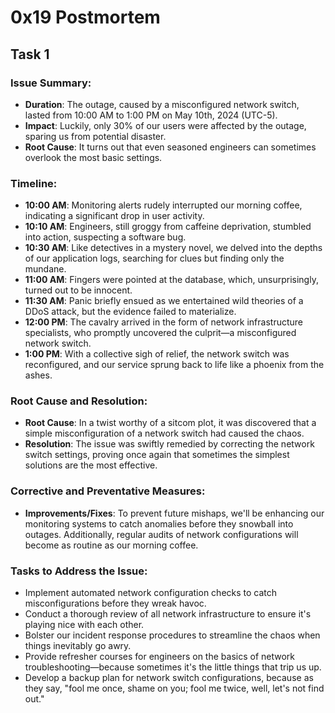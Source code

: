 # 0x19 Postmortem

## Task 1
### Issue Summary:

- **Duration**: The outage, caused by a misconfigured network switch, lasted from 10:00 AM to 1:00 PM on May 10th, 2024 (UTC-5).
- **Impact**: Luckily, only 30% of our users were affected by the outage, sparing us from potential disaster.
- **Root Cause**: It turns out that even seasoned engineers can sometimes overlook the most basic settings.

### Timeline:

- **10:00 AM**: Monitoring alerts rudely interrupted our morning coffee, indicating a significant drop in user activity.
- **10:10 AM**: Engineers, still groggy from caffeine deprivation, stumbled into action, suspecting a software bug.
- **10:30 AM**: Like detectives in a mystery novel, we delved into the depths of our application logs, searching for clues but finding only the mundane.
- **11:00 AM**: Fingers were pointed at the database, which, unsurprisingly, turned out to be innocent.
- **11:30 AM**: Panic briefly ensued as we entertained wild theories of a DDoS attack, but the evidence failed to materialize.
- **12:00 PM**: The cavalry arrived in the form of network infrastructure specialists, who promptly uncovered the culprit—a misconfigured network switch.
- **1:00 PM**: With a collective sigh of relief, the network switch was reconfigured, and our service sprung back to life like a phoenix from the ashes.

### Root Cause and Resolution:

- **Root Cause**: In a twist worthy of a sitcom plot, it was discovered that a simple misconfiguration of a network switch had caused the chaos.
- **Resolution**: The issue was swiftly remedied by correcting the network switch settings, proving once again that sometimes the simplest solutions are the most effective.

### Corrective and Preventative Measures:

- **Improvements/Fixes**: To prevent future mishaps, we'll be enhancing our monitoring systems to catch anomalies before they snowball into outages. Additionally, regular audits of network configurations will become as routine as our morning coffee.
 
### Tasks to Address the Issue:
- Implement automated network configuration checks to catch misconfigurations before they wreak havoc.
- Conduct a thorough review of all network infrastructure to ensure it's playing nice with each other.
- Bolster our incident response procedures to streamline the chaos when things inevitably go awry.
- Provide refresher courses for engineers on the basics of network troubleshooting—because sometimes it's the little things that trip us up.
- Develop a backup plan for network switch configurations, because as they say, "fool me once, shame on you; fool me twice, well, let's not find out."
